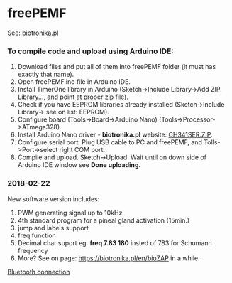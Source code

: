 # freePEMF

See: [biotronika.pl](https://biotronika.pl)

### To compile code and upload using Arduino IDE:
1. Download files and put all of them into freePEMF folder (it must has exactly that name). 
2. Open freePEMF.ino file in Arduino IDE.
3. Install TimerOne library in Arduino (Sketch->Include Library->Add ZIP. Library..., and point at proper zip file).
4. Check if you have EEPROM libraries already installed (Sketch->Include Library-> see on list: EEPROM).
5. Configure board (Tools->Board->Arduino Nano)  (Tools->Processor->ATmega328).
6. Install Arduino Nano driver - **biotronika.pl** website: [CH341SER.ZIP]( https://biotronika.pl/sites/default/files/2016-12/CH341SER.ZIP).
7. Configure serial port. Plug USB cable to PC and freePEMF, and Tolls->Port->select right COM port.
8. Compile and upload. Sketch->Upload. Wait until on down side of Arduino IDE window see **Done uploading**.

### 2018-02-22
New software version includes:
1. PWM generating signal up to 10kHz
2. 4th standard program for a pineal gland activation (15min.)
3. jump and labels support
4. freq function
5. Decimal char suport eg. **freq 7.83 180** insted of 783 for Schumann frequency
6. More? See on page: https://biotronika.pl/en/bioZAP in a while.

[Bluetooth connection](bluetooth.md)
